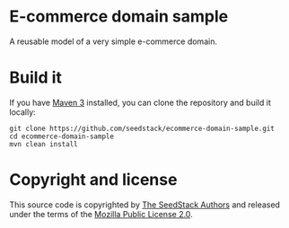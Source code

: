 # E-commerce domain sample 

A reusable model of a very simple e-commerce domain.

# Build it

If you have [Maven 3](http://maven.apache.org/) installed, you can clone the repository and build it locally:

    git clone https://github.com/seedstack/ecommerce-domain-sample.git
    cd ecommerce-domain-sample
    mvn clean install 

# Copyright and license

This source code is copyrighted by [The SeedStack Authors](https://github.com/seedstack/seedstack/blob/master/AUTHORS) and
released under the terms of the [Mozilla Public License 2.0](https://www.mozilla.org/MPL/2.0/). 
